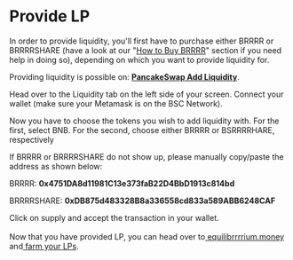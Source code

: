 # Provide LP

In order to provide liquidity, you'll first have to purchase either BRRRR or BRRRRSHARE (have a look at our "[How to Buy BRRRR](../start-here/faq-getting-started/how-to-buy-bomb.md)" section if you need help in doing so), depending on which you want to provide liquidity for.

Providing liquidity is possible on: [**PancakeSwap Add Liquidity**](https://pancakeswap.finance/add/0x4751DA8d11981C13e373faB22D4BbD1913c814bd/BNB).

Head over to the Liquidity tab on the left side of your screen. Connect your wallet (make sure your Metamask is on the BSC Network).

Now you have to choose the tokens you wish to add liquidity with. For the first, select BNB. For the second, choose either BRRRR or BSRRRRHARE, respectively&#x20;

If BRRRR or BRRRRSHARE do not show up, please manually copy/paste the address as shown below:

BRRRR: **0x4751DA8d11981C13e373faB22D4BbD1913c814bd**

BRRRRSHARE: **0xDB875d483328B8a336558cd833a589ABB6248CAF**

Click on supply and accept the transaction in your wallet.\
\
Now that you have provided LP, you can head over to[ equilibrrrrium.money](https://app.equilibrrrrium.money) and[ farm your LPs](https://app.equilibrrrrium.money/farm).
